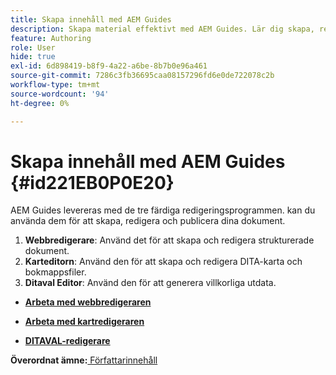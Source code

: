 ```yaml
---
title: Skapa innehåll med AEM Guides
description: Skapa material effektivt med AEM Guides. Lär dig skapa, redigera och publicera dokument i AEM Guides.
feature: Authoring
role: User
hide: true
exl-id: 6d898419-b8f9-4a22-a6be-8b7b0e96a461
source-git-commit: 7286c3fb36695caa08157296fd6e0de722078c2b
workflow-type: tm+mt
source-wordcount: '94'
ht-degree: 0%

---
```


# Skapa innehåll med AEM Guides {#id221EB0P0E20}

AEM Guides levereras med de tre färdiga redigeringsprogrammen. kan du använda dem för att skapa, redigera och publicera dina dokument.

1. **Webbredigerare**: Använd det för att skapa och redigera strukturerade dokument.
1. **Karteditorn**: Använd den för att skapa och redigera DITA-karta och bokmappsfiler.
1. **Ditaval Editor**: Använd den för att generera villkorliga utdata.

- **[Arbeta med webbredigeraren](web-editor.md)**

- **[Arbeta med kartredigeraren](map-editor.md)**

- **[DITAVAL-redigerare](ditaval-editor.md)**


**Överordnat ämne:**[ Författarinnehåll](authoring-content.md)
